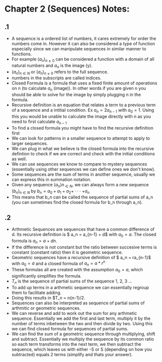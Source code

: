 # Chapter 2 (Sequences) Notes:

## .1
- A sequence is  a ordered list of numbers, it cares extremely for order the numbers come in. However it can also be considered a type of function especially since we can manipulate sequences in similar manner to functions.
- For example $(a_n)_{n≥0}$ can be considered a function with a domain of all natural numbers and $a_n$ is the image (y).  
-  $(a_n)_{n∈N}$ or $(a_n)_{n≥0}$ refers to the full sequence.
- numbers in the subscripts are called indices. 
- Closed Formula is a formula that uses a fixed finite amount of operations on n (to calculate $a_n$ (image)). In other words if you are given n you should be able to solve for the image by simply plugging n in the formula.
- Recursive definition is an equation that relates a term to a previous term of a sequence and a intitial condition. Ex $a_n = 2a_{n−1}$ with $a_0 = 1$. Using this you would be unable to calculate the image directly with n as you need to first calculate $a_{n−1}$
- To find a closed formula you might have to find the recursive definition first
- We can look for patterns in a smaller sequence to attempt to apply to larger sequences.
- We can plug in what we believe is the closed formula into the recursive defintion to check if we are correct and check with the initial conditions as well.
- We can use sequences we know to compare to mystery sequences (essentially using other sequences we can define ones we don't know).
- Some sequences are the sum of terms in another sequence, usually we can express this in summation notation.
- Given any sequence $(a_n)n_{∈N}$, we can always form a new sequence
$(b_n)_{n∈N}$ by $b_n =  a_0 + a_1 + a_2 +$ $· · ·$  $+ a_n$
- This means that b_n can be called the sequence of partial sums of a_n (you can sometimes find the closed formula for b_n through a_n).

## .2
- Arthmetic Sequences are sequences that have a common difference of d. Its recursive definition is $ a_n = a_{n-1} + d$ with $a_0 = a$. The closed formula is $a_n = a + dn$.
- If the difference is not constant but the ratio between succesive terms is constant (constant ratio) then it is geometric sequence.
- Geometric sequences have a recursive definition of $ a_n = ra_{n-1}$ with $a_0 = a$ and a closed formula of $a_n = a * r^n$
- These formulas all are created with the assumption $a_0 = a$, which significantly simplifies the formula. 
- $T_n$ is the sequence of partial sums of the sequence 1, 2, 3 ...
- To add up terms in a arthmetic sequence we can essentially regroup them to facilitate adding.
- Doing this results in $T_n = n{n-1}/2.
- Sequences can also be interpreted as sequence of partial sums of arthmitic or geometric sequences.
- We can reverse and add to work out the sum for any arthmetic sequence. Essentially we add the first and last term, multiply it by the number of terms inbetween the two and then divide by two. Using this we can find closed formula for sequences of partial sums.
- We can find the sum of a geometric sequence through multiplying, shift and subtract. Essentially we multiply the sequence by its common ratio so each term transforms into the next term, we then subtract the sequence, which leaves us with either -S or S (depending on how you subtracted) equals 2 terms (simplify and thats your answer).
